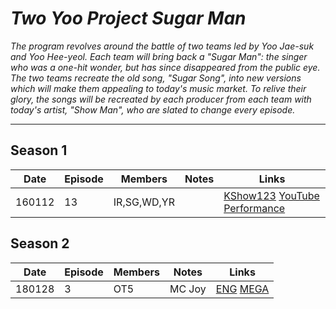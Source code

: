 # _Two Yoo Project Sugar Man_

_The program revolves around the battle of two teams led by Yoo Jae-suk and Yoo Hee-yeol. Each team will bring back a "Sugar Man": the singer who was a one-hit wonder, but has since disappeared from the public eye. The two teams recreate the old song, "Sugar Song", into new versions which will make them appealing to today's music market. To relive their glory, the songs will be recreated by each producer from each team with today's artist, "Show Man", who are slated to change every episode._

___

## Season 1
| Date   | Episode | Members     | Notes | Links                                                                                                                                                |
|--------|---------|-------------|-------|------------------------------------------------------------------------------------------------------------------------------------------------------|
| 160112 | 13      | IR,SG,WD,YR |       | [KShow123](http://kshow123.net/show/sugar-man/episode-13.html)  [YouTube](https://youtu.be/MJO8ETe2rv8)  [Performance](https://youtu.be/nIXMQ85G_rI) |

## Season 2
| Date   | Episode | Members | Notes  | Links                                                                                                                                                       |
|--------|---------|---------|--------|-------------------------------------------------------------------------------------------------------------------------------------------------------------|
| 180128 | 3       | OT5     | MC Joy | [ENG](https://revelupsubs.com/2018/01/28/eng-180128-red-velvet-sugarman-2/)  [MEGA](https://mega.nz/#!l85XAKDL!Knem8wcGz54nYXZ3PCrTURUC5wISk9B0wYfkdMAR5EM) |